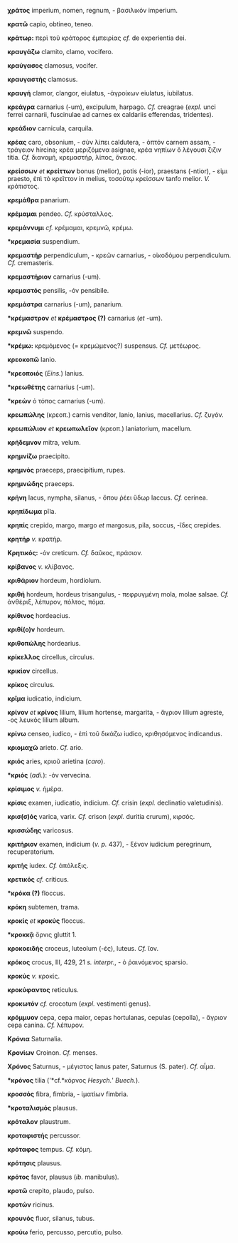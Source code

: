 **χράτος** imperium, nomen, regnum, - βασιλικόν imperium.

**κρατῶ** capio, obtineo, teneo.

**κράτωρ:** περὶ τοῦ κράτορος ἐμπειρίας *cf.* de experientia dei.

**κραυγάζω** clamito, clamo, vocifero.

**κραύγασος** clamosus, vocifer.

**κραυγαστής** clamosus.

**κραυγή** clamor, clangor, eiulatus, -ἀγροίκων eiulatus, iubilatus.

**κρεάγρα** carnarius (-um), excipulum, harpago. *Cf.* creagrae (*expl.*
unci ferrei carnarii, fuscinulae ad carnes ex caldariis efferendas,
tridentes).

**κρεάδιον** carnicula, carquila.

**κρέας** caro, obsonium, - σὺν λίπει caldutera, - ὀπτόν carnem assam, -
τράγειον hircina; κρέα μεριζόμενα asignae, κρέα νηπίων ὅ λέγουσι ζιζιν
titia. *Cf.* διανομή, κρεμαστήρ, λίπος, ὄνειος.

**κρείσσων** *et* **κρείττων** bonus (melior), potis (-ior), praestans
(-ntior), - εἰμι praesto, ἐπὶ τὸ κρεῖττον in melius, τοσούτῳ κρείσσων
tanfo melior. *V.* κράτιστος.

**κρεμάθρα** panarium.

**κρέμαμαι** pendeo. *Cf.* κρύσταλλος.

**κρεμάννυμι** *cf.* κρέμαμαι, κρεμνῶ, κρέμω.

**\*κρεμασία** suspendium.

**κρεμαστήρ** perpendiculum, - κρεῶν carnarius, - οἰκοδόμου
perpendiculum. *Cf.* cremasteris.

**κρεμαστήριον** carnarius (-um).

**κρεμαστός** pensilis, -όν pensibile.

**κρεμάστρα** carnarius (-um), panarium.

**\*κρέμαστρον** *et* **κρέμαστρος (?)** carnarius (*et* -um).

**κρεμνῶ** suspendo.

**\*κρέμω:** κρεμόμενος (= κρεμώμενος?) suspensus. *Cf.* μετέωρος.

**κρεοκοπῶ** lanio.

**\*κρεοποιός** (*Eins.*) lanius.

**\*κρεωθέτης** carnarius (-um).

**\*κρεὼν** ὁ τόπος carnarius (-um).

**κρεωπώλης** (κρεοπ.) carnis venditor, lanio, lanius, macellarius.
*Cf.* ζυγόν.

**κρεωπώλιον** *et* **κρεωπωλεῖον** (κρεοπ.) laniatorium, macellum.

**κρήδεμνον** mitra, velum.

**κρημνίζω** praecipito.

**κρημνός** praeceps, praecipitium, rupes.

**κρημνώδης** praeceps.

**κρήνη** lacus, nympha, silanus, - ὅπου ῥέει ὕδωρ laccus. *Cf.*
cerinea.

**κρηπίδωμα** pīla.

**κρηπίς** crepido, margo, margo *et* margosus, pila, soccus, -ῖδες
crepides.

**κρητήρ** *v.* κρατήρ.

**Κρητικός:** -όν creticum. *Cf.* δαῦκος, πράσιον.

**κρίβανος** *v.* κλίβανος.

**κριθάριον** hordeum, hordiolum.

**κριθή** hordeum, hordeus trisangulus, - πεφρυγμένη mola, molae salsae.
*Cf.* ἀνθέριξ, λέπυρον, πόλτος, πόμα.

**κρίθινος** hordeacius.

**κριθί(ο)ν** hordeum.

**κριθοπώλης** hordearius.

**κρίκελλος** circellus, circulus.

**κρικίον** circellus.

**κρίκος** circulus.

**κρῖμα** iudicatio, indicium.

**κρίνον** *et* **κρίνος** lilium, lilium hortense, margarita, - ἄγριον
lilium agreste, -ος λευκός lilium album.

**κρίνω** censeo, iudico, - ἐπὶ τοῦ δικάζω iudico, κριθησόμενος
indicandus.

**κριομαχῶ** arieto. *Cf.* ario.

**κριός** aries, κριοῦ arietina (*caro*).

**\*κριός** (*adi.*): -όν vervecina.

**κρίσιμος** *v.* ἡμέρα.

**κρίσις** examen, iudicatio, indicium. *Cf.* crisin (*expl.* declinatio
valetudinis).

**κρισ(σ)ός** varica, varix. *Cf.* crison (*expl.* duritia crurum),
κιρσός.

**κρισσώδης** varicosus.

**κριτήριον** examen, indicium (*v. p.* 437), - ξένον iudicium
peregrinum, recuperatorium.

**κριτής** iudex. *Cf.* ἀπόλεξις.

**κρετικός** *cf.* criticus.

**\*κρόκα (?)** floccus.

**κρόκη** subtemen, trama.

**κροκίς** *et* **κροκύς** floccus.

**\*κροκκᾷ** ὄρνις gluttit 1.

**κροκοειδής** croceus, luteolum (-ές), luteus. *Cf.* ἴον.

**κρόκος** crocus, III, 429, 21 *s.* *interpr.*, - ὁ ῥαινόμενος sparsio.

**κροκύς** *v.* κροκίς.

**κροκύφαντος** reticulus.

**κροκωτόν** *cf.* crocotum (*expl.* vestimenti genus).

**κρόμμυον** cepa, cepa maior, cepas hortulanas, cepulas (cepolla), -
ἄγριον cepa canina. *Cf.* λέπυρον.

**Κρόνια** Saturnalia.

**Κρονίων** Croinon. *Cf.* menses.

**Χρόνος** Saturnus, - μέγιστος Ianus pater, Saturnus (S. pater). *Cf.*
αἷμα.

**\*κρόνος** tilia ('*cf.*κόρνος *Hesych.*' *Buech.*).

**κροσσός** fibra, fimbria, - ἱματίων fimbria.

**\*κροταλισμός** plausus.

**κρόταλον** plaustrum.

**κροταφιστής** percussor.

**κρόταφος** tempus. *Cf.* κόμη.

**κρότησις** plausus.

**κρότος** favor, plausus (*ib.* manibulus).

**κροτῶ** crepito, plaudo, pulso.

**κροτών** ricinus.

**κρουνός** fluor, silanus, tubus.

**κρούω** ferio, percusso, percutio, pulso.
